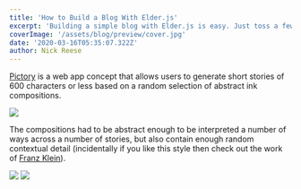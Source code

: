```yaml
---
title: 'How to Build a Blog With Elder.js'
excerpt: 'Building a simple blog with Elder.js is easy. Just toss a few markdown files in a folder of this project!'
coverImage: '/assets/blog/preview/cover.jpg'
date: '2020-03-16T05:35:07.322Z'
author: Nick Reese
---
```


[Pictory](http://thevoidgenerator.eu-4.evennode.com/) is a web app concept that allows users to generate short stories of 600 characters or less based on a random selection of abstract ink compositions.

<img src="/images/projects/pictory/the-void-001.jpg">

The compositions had to be abstract enough to be interpreted a number of ways across a number of stories, but also contain enough random contextual detail (incidentally if you like this style then check out the work of [Franz Klein](https://en.wikipedia.org/wiki/Franz_Kline)).

<img src="/images/projects/pictory/the-void-002.jpg">

<img src="/images/projects/pictory/the-void-004.jpg">
